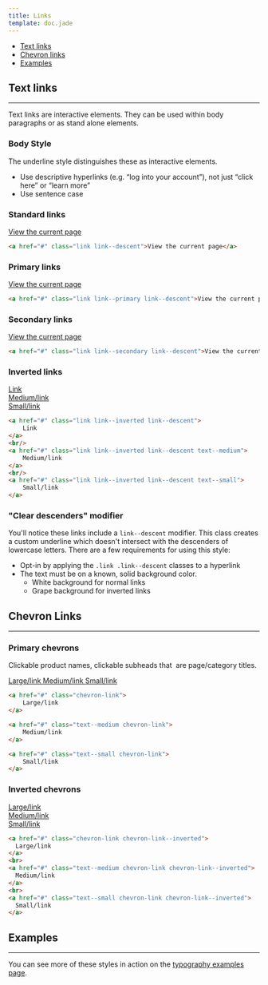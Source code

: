 ```yaml
---
title: Links
template: doc.jade
---
```


* [Text links](#text-links)
* [Chevron links](#chevron-links)
* [Examples](/examples/typography.html)

## Text links

---

Text links are interactive elements. They can be used within body paragraphs or as stand alone elements.

### Body Style

The underline style distinguishes these as interactive elements.

- Use descriptive hyperlinks (e.g. “log into your account”), not just “click here” or “learn more”
- Use sentence case

### Standard links

<div class="example example--type">
    <a href="#" class="link link--descent">View the current page</a>
</div>

```html
<a href="#" class="link link--descent">View the current page</a>
```

### Primary links

<div class="example example--type">
    <a href="#" class="link link--primary link--descent">View the current page</a>
</div>

```html
<a href="#" class="link link--primary link--descent">View the current page</a>
```

### Secondary links

<div class="example example--type">
    <a href="#" class="link link--secondary link--descent">View the current page</a>
</div>

```html
<a href="#" class="link link--secondary link--descent">View the current page</a>
```

### Inverted links

<div class="example example--inverted">
    <a href="#" class="link link--inverted link--descent">
        Link
    </a>
    <br/>
    <a href="#" class="link link--inverted link--descent text--medium">
        Medium/link
    </a>
    <br/>
    <a href="#" class="link link--inverted link--descent text--small">
        Small/link
    </a>
</div>

```html
<a href="#" class="link link--inverted link--descent">
    Link
</a>
<br/>
<a href="#" class="link link--inverted link--descent text--medium">
    Medium/link
</a>
<br/>
<a href="#" class="link link--inverted link--descent text--small">
    Small/link
</a>
```

### "Clear descenders" modifier

You'll notice these links include a `link--descent` modifier. This class creates a custom underline which doesn't intersect with the descenders of lowercase letters. There are a few requirements for using this style:

* Opt-in by applying the `.link .link--descent` classes to a hyperlink
* The text must be on a known, solid background color.
    * White background for normal links
    * Grape background for inverted links

## Chevron Links

---

### Primary chevrons

Clickable product names, clickable subheads that  are page/category titles.

<a href="#" class="chevron-link">
    Large/link
</a>

<a href="#" class="text--medium chevron-link">
    Medium/link
</a>


<a href="#" class="text--small chevron-link">
    Small/link
</a>


```html
<a href="#" class="chevron-link">
    Large/link
</a>

<a href="#" class="text--medium chevron-link">
    Medium/link
</a>

<a href="#" class="text--small chevron-link">
    Small/link
</a>
```

### Inverted chevrons

<div class="example example--inverted">
  <a href="#" class="chevron-link chevron-link--inverted">
    Large/link
  </a>
  <br>
  <a href="#" class="text--medium chevron-link chevron-link--inverted">
    Medium/link
  </a>
  <br>
  <a href="#" class="text--small chevron-link chevron-link--inverted">
    Small/link
  </a>
</div>

```html
<a href="#" class="chevron-link chevron-link--inverted">
  Large/link
</a>
<br>
<a href="#" class="text--medium chevron-link chevron-link--inverted">
  Medium/link
</a>
<br>
<a href="#" class="text--small chevron-link chevron-link--inverted">
  Small/link
</a>
```

## Examples

---

You can see more of these styles in action on the [typography examples page](/examples/typography.html).
